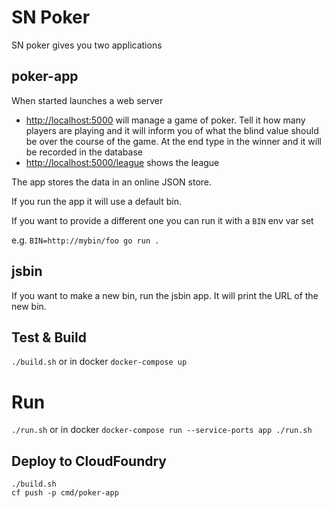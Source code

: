 # SN Poker

SN poker gives you two applications

## poker-app

When started launches a web server

- [http://localhost:5000](http://localhost:5000) will manage a game of poker. Tell it how many players are playing and it will inform you of what the blind value should be over the course of the game. At the end type in the winner and it will be recorded in the database
- [http://localhost:5000/league](http://localhost:5000/league) shows the league

The app stores the data in an online JSON store.

If you run the app it will use a default bin.

If you want to provide a different one you can run it with a `BIN` env var set

e.g. `BIN=http://mybin/foo go run .`

## jsbin

If you want to make a new bin, run the jsbin app. It will print the URL of the new bin. 


## Test & Build

`./build.sh` or in docker `docker-compose up`

# Run
`./run.sh` or in docker `docker-compose run --service-ports app ./run.sh`

## Deploy to CloudFoundry

```
./build.sh
cf push -p cmd/poker-app
```
